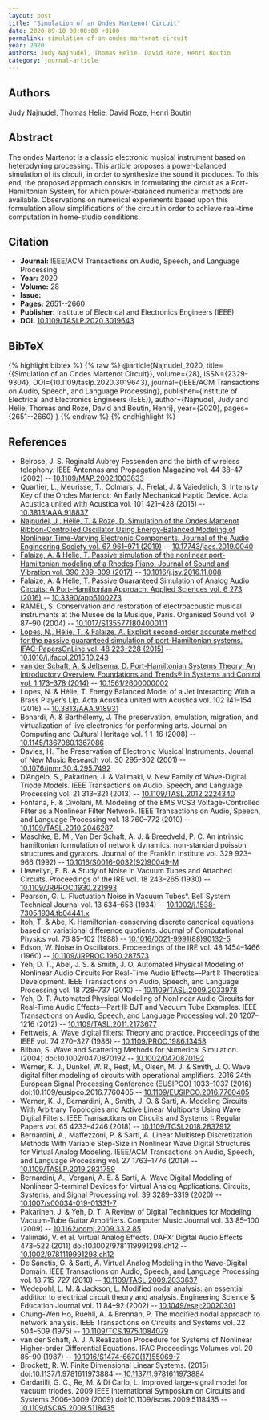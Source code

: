 ```yaml
---
layout: post
title: "Simulation of an Ondes Martenot Circuit"
date: 2020-09-10 00:00:00 +0100
permalink: simulation-of-an-ondes-martenot-circuit
year: 2020
authors: Judy Najnudel, Thomas Helie, David Roze, Henri Boutin
category: journal-article
---
```

 
## Authors
[Judy Najnudel](authors/judy-najnudel), [Thomas Helie](authors/thomas-helie), [David Roze](authors/david-roze), [Henri Boutin](authors/henri-boutin)
 
## Abstract
The ondes Martenot is a classic electronic musical instrument based on heterodyning processing. This article proposes a power-balanced simulation of its circuit, in order to synthesize the sound it produces. To this end, the proposed approach consists in formulating the circuit as a Port-Hamiltonian System, for which power-balanced numerical methods are available. Observations on numerical experiments based upon this formulation allow simplifications of the circuit in order to achieve real-time computation in home-studio conditions.
 
## Citation
- **Journal:** IEEE/ACM Transactions on Audio, Speech, and Language Processing
- **Year:** 2020
- **Volume:** 28
- **Issue:** 
- **Pages:** 2651--2660
- **Publisher:** Institute of Electrical and Electronics Engineers (IEEE)
- **DOI:** [10.1109/TASLP.2020.3019643](https://doi.org/10.1109/TASLP.2020.3019643)
 
## BibTeX
{% highlight bibtex %}
{% raw %}
@article{Najnudel_2020,
  title={{Simulation of an Ondes Martenot Circuit}},
  volume={28},
  ISSN={2329-9304},
  DOI={10.1109/taslp.2020.3019643},
  journal={IEEE/ACM Transactions on Audio, Speech, and Language Processing},
  publisher={Institute of Electrical and Electronics Engineers (IEEE)},
  author={Najnudel, Judy and Helie, Thomas and Roze, David and Boutin, Henri},
  year={2020},
  pages={2651--2660}
}
{% endraw %}
{% endhighlight %}
 
## References
- Belrose, J. S. Reginald Aubrey Fessenden and the birth of wireless telephony. IEEE Antennas and Propagation Magazine vol. 44 38–47 (2002) -- [10.1109/MAP.2002.1003633](https://doi.org/10.1109/MAP.2002.1003633)
- Quartier, L., Meurisse, T., Colmars, J., Frelat, J. & Vaiedelich, S. Intensity Key of the Ondes Martenot: An Early Mechanical Haptic Device. Acta Acustica united with Acustica vol. 101 421–428 (2015) -- [10.3813/AAA.918837](https://doi.org/10.3813/AAA.918837)
- [Najnudel, J., Hélie, T. & Roze, D. Simulation of the Ondes Martenot Ribbon-Controlled Oscillator Using Energy-Balanced Modeling of Nonlinear Time-Varying Electronic Components. Journal of the Audio Engineering Society vol. 67 961–971 (2019)](simulation-of-the-ondes-martenot-ribbon-controlled-oscillator-using-energy-balanced-modeling-of-nonlinear-time-varying-electronic-components) -- [10.17743/jaes.2019.0040](https://doi.org/10.17743/jaes.2019.0040)
- [Falaize, A. & Hélie, T. Passive simulation of the nonlinear port-Hamiltonian modeling of a Rhodes Piano. Journal of Sound and Vibration vol. 390 289–309 (2017)](passive-simulation-of-the-nonlinear-port-hamiltonian-modeling-of-a-rhodes-piano) -- [10.1016/j.jsv.2016.11.008](https://doi.org/10.1016/j.jsv.2016.11.008)
- [Falaize, A. & Hélie, T. Passive Guaranteed Simulation of Analog Audio Circuits: A Port-Hamiltonian Approach. Applied Sciences vol. 6 273 (2016)](passive-guaranteed-simulation-of-analog-audio-circuits-a-port-hamiltonian-approach) -- [10.3390/app6100273](https://doi.org/10.3390/app6100273)
- RAMEL, S. Conservation and restoration of electroacoustic musical instruments at the Musée de la Musique, Paris. Organised Sound vol. 9 87–90 (2004) -- [10.1017/S1355771804000111](https://doi.org/10.1017/S1355771804000111)
- [Lopes, N., Hélie, T. & Falaize, A. Explicit second-order accurate method for the passive guaranteed simulation of port-Hamiltonian systems. IFAC-PapersOnLine vol. 48 223–228 (2015)](explicit-second-order-accurate-method-for-the-passive-guaranteed-simulation-of-port-hamiltonian-systems) -- [10.1016/j.ifacol.2015.10.243](https://doi.org/10.1016/j.ifacol.2015.10.243)
- [van der Schaft, A. & Jeltsema, D. Port-Hamiltonian Systems Theory: An Introductory Overview. Foundations and Trends® in Systems and Control vol. 1 173–378 (2014)](port-hamiltonian-systems-theory-an-introductory-overview-journal) -- [10.1561/2600000002](https://doi.org/10.1561/2600000002)
- Lopes, N. & Hélie, T. Energy Balanced Model of a Jet Interacting With a Brass Player’s Lip. Acta Acustica united with Acustica vol. 102 141–154 (2016) -- [10.3813/AAA.918931](https://doi.org/10.3813/AAA.918931)
- Bonardi, A. & Barthélemy, J. The preservation, emulation, migration, and virtualization of live electronics for performing arts. Journal on Computing and Cultural Heritage vol. 1 1–16 (2008) -- [10.1145/1367080.1367086](https://doi.org/10.1145/1367080.1367086)
- Davies, H. The Preservation of Electronic Musical Instruments. Journal of New Music Research vol. 30 295–302 (2001) -- [10.1076/jnmr.30.4.295.7492](https://doi.org/10.1076/jnmr.30.4.295.7492)
- D’Angelo, S., Pakarinen, J. & Valimaki, V. New Family of Wave-Digital Triode Models. IEEE Transactions on Audio, Speech, and Language Processing vol. 21 313–321 (2013) -- [10.1109/TASL.2012.2224340](https://doi.org/10.1109/TASL.2012.2224340)
- Fontana, F. & Civolani, M. Modeling of the EMS VCS3 Voltage-Controlled Filter as a Nonlinear Filter Network. IEEE Transactions on Audio, Speech, and Language Processing vol. 18 760–772 (2010) -- [10.1109/TASL.2010.2046287](https://doi.org/10.1109/TASL.2010.2046287)
- Maschke, B. M., Van Der Schaft, A. J. & Breedveld, P. C. An intrinsic hamiltonian formulation of network dynamics: non-standard poisson structures and gyrators. Journal of the Franklin Institute vol. 329 923–966 (1992) -- [10.1016/S0016-0032(92)90049-M](https://doi.org/10.1016/S0016-0032(92)90049-M)
- Llewellyn, F. B. A Study of Noise in Vacuum Tubes and Attached Circuits. Proceedings of the IRE vol. 18 243–265 (1930) -- [10.1109/JRPROC.1930.221993](https://doi.org/10.1109/JRPROC.1930.221993)
- Pearson, G. L. Fluctuation Noise in Vacuum Tubes*. Bell System Technical Journal vol. 13 634–653 (1934) -- [10.1002/j.1538-7305.1934.tb04441.x](https://doi.org/10.1002/j.1538-7305.1934.tb04441.x)
- Itoh, T. & Abe, K. Hamiltonian-conserving discrete canonical equations based on variational difference quotients. Journal of Computational Physics vol. 76 85–102 (1988) -- [10.1016/0021-9991(88)90132-5](https://doi.org/10.1016/0021-9991(88)90132-5)
- Edson, W. Noise in Oscillators. Proceedings of the IRE vol. 48 1454–1466 (1960) -- [10.1109/JRPROC.1960.287573](https://doi.org/10.1109/JRPROC.1960.287573)
- Yeh, D. T., Abel, J. S. & Smith, J. O. Automated Physical Modeling of Nonlinear Audio Circuits For Real-Time Audio Effects—Part I: Theoretical Development. IEEE Transactions on Audio, Speech, and Language Processing vol. 18 728–737 (2010) -- [10.1109/TASL.2009.2033978](https://doi.org/10.1109/TASL.2009.2033978)
- Yeh, D. T. Automated Physical Modeling of Nonlinear Audio Circuits for Real-Time Audio Effects—Part II: BJT and Vacuum Tube Examples. IEEE Transactions on Audio, Speech, and Language Processing vol. 20 1207–1216 (2012) -- [10.1109/TASL.2011.2173677](https://doi.org/10.1109/TASL.2011.2173677)
- Fettweis, A. Wave digital filters: Theory and practice. Proceedings of the IEEE vol. 74 270–327 (1986) -- [10.1109/PROC.1986.13458](https://doi.org/10.1109/PROC.1986.13458)
- Bilbao, S. Wave and Scattering Methods for Numerical Simulation. (2004) doi:10.1002/0470870192 -- [10.1002/0470870192](https://doi.org/10.1002/0470870192)
- Werner, K. J., Dunkel, W. R., Rest, M., Olsen, M. J. & Smith, J. O. Wave digital filter modeling of circuits with operational amplifiers. 2016 24th European Signal Processing Conference (EUSIPCO) 1033–1037 (2016) doi:10.1109/eusipco.2016.7760405 -- [10.1109/EUSIPCO.2016.7760405](https://doi.org/10.1109/EUSIPCO.2016.7760405)
- Werner, K. J., Bernardini, A., Smith, J. O. & Sarti, A. Modeling Circuits With Arbitrary Topologies and Active Linear Multiports Using Wave Digital Filters. IEEE Transactions on Circuits and Systems I: Regular Papers vol. 65 4233–4246 (2018) -- [10.1109/TCSI.2018.2837912](https://doi.org/10.1109/TCSI.2018.2837912)
- Bernardini, A., Maffezzoni, P. & Sarti, A. Linear Multistep Discretization Methods With Variable Step-Size in Nonlinear Wave Digital Structures for Virtual Analog Modeling. IEEE/ACM Transactions on Audio, Speech, and Language Processing vol. 27 1763–1776 (2019) -- [10.1109/TASLP.2019.2931759](https://doi.org/10.1109/TASLP.2019.2931759)
- Bernardini, A., Vergani, A. E. & Sarti, A. Wave Digital Modeling of Nonlinear 3-terminal Devices for Virtual Analog Applications. Circuits, Systems, and Signal Processing vol. 39 3289–3319 (2020) -- [10.1007/s00034-019-01331-7](https://doi.org/10.1007/s00034-019-01331-7)
- Pakarinen, J. & Yeh, D. T. A Review of Digital Techniques for Modeling Vacuum-Tube Guitar Amplifiers. Computer Music Journal vol. 33 85–100 (2009) -- [10.1162/comj.2009.33.2.85](https://doi.org/10.1162/comj.2009.33.2.85)
- Välimäki, V. et al. Virtual Analog Effects. DAFX: Digital Audio Effects 473–522 (2011) doi:10.1002/9781119991298.ch12 -- [10.1002/9781119991298.ch12](https://doi.org/10.1002/9781119991298.ch12)
- De Sanctis, G. & Sarti, A. Virtual Analog Modeling in the Wave-Digital Domain. IEEE Transactions on Audio, Speech, and Language Processing vol. 18 715–727 (2010) -- [10.1109/TASL.2009.2033637](https://doi.org/10.1109/TASL.2009.2033637)
- Wedepohl, L. M. & Jackson, L. Modified nodal analysis: an essential addition to electrical circuit theory and analysis. Engineering Science &amp; Education Journal vol. 11 84–92 (2002) -- [10.1049/esej:20020301](https://doi.org/10.1049/esej:20020301)
- Chung-Wen Ho, Ruehli, A. & Brennan, P. The modified nodal approach to network analysis. IEEE Transactions on Circuits and Systems vol. 22 504–509 (1975) -- [10.1109/TCS.1975.1084079](https://doi.org/10.1109/TCS.1975.1084079)
- van der Schaft, A. J. A Realization Procedure for Systems of Nonlinear Higher-order Differential Equations. IFAC Proceedings Volumes vol. 20 85–90 (1987) -- [10.1016/S1474-6670(17)55069-7](https://doi.org/10.1016/S1474-6670(17)55069-7)
- Brockett, R. W. Finite Dimensional Linear Systems. (2015) doi:10.1137/1.9781611973884 -- [10.1137/1.9781611973884](https://doi.org/10.1137/1.9781611973884)
- Cardarilli, G. C., Re, M. & Di Carlo, L. Improved large-signal model for vacuum triodes. 2009 IEEE International Symposium on Circuits and Systems 3006–3009 (2009) doi:10.1109/iscas.2009.5118435 -- [10.1109/ISCAS.2009.5118435](https://doi.org/10.1109/ISCAS.2009.5118435)

